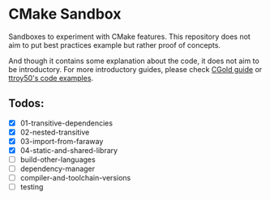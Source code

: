 # CMake Sandbox

Sandboxes to experiment with CMake features. This repository does not aim to put best practices example but rather proof of concepts.

And though it contains some explanation about the code, it does not aim to be introductory. For more introductory guides, please check [CGold guide](https://github.com/ruslo/CGold) or [ttroy50's code examples](https://github.com/ttroy50/cmake-examples).

## Todos:
- [x] 01-transitive-dependencies
- [x] 02-nested-transitive
- [x] 03-import-from-faraway
- [x] 04-static-and-shared-library
- [ ] build-other-languages
- [ ] dependency-manager
- [ ] compiler-and-toolchain-versions
- [ ] testing